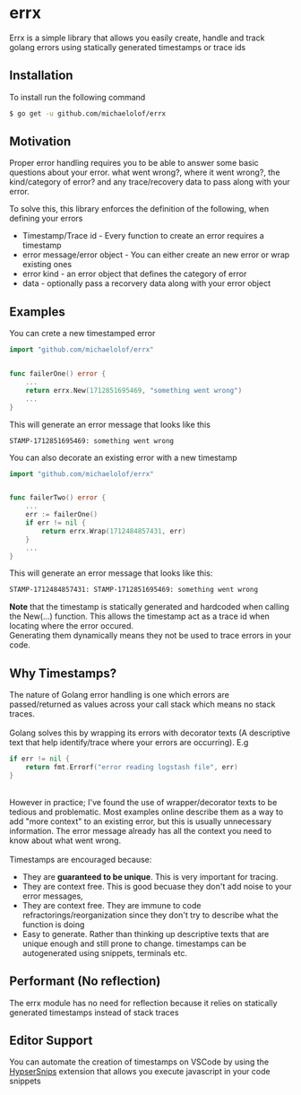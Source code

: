 # errx

Errx is a simple library that allows you easily create, handle and track golang errors using statically generated timestamps or trace ids

## Installation
To install run the following command
```sh
$ go get -u github.com/michaelolof/errx
```

## Motivation
Proper error handling requires you to be able to answer some basic questions about your error. what went wrong?, where it went wrong?, the kind/category of error? and any trace/recovery data to pass along with your error.

To solve this, this library enforces the definition of the following, when defining your errors
- Timestamp/Trace id - Every function to create an error requires a timestamp
- error message/error object - You can either create an new error or wrap existing ones
- error kind - an error object that defines the category of error
- data - optionally pass a recorvery data along with your error object

## Examples

You can crete a new timestamped error
```go
import "github.com/michaelolof/errx"


func failerOne() error {
    ...
    return errx.New(1712851695469, "something went wrong")
    ...
}
```

This will generate an error message that looks like this
```text
STAMP-1712851695469: something went wrong
```


You can also decorate an existing error with a new timestamp
```go
import "github.com/michaelolof/errx"


func failerTwo() error {
    ...
    err := failerOne()
    if err != nil {
        return errx.Wrap(1712484857431, err)
    }
    ...
}
```

This will generate an error message that looks like this:
```txt
STAMP-1712484857431: STAMP-1712851695469: something went wrong
```

**Note** that the timestamp is statically generated and hardcoded when calling the New(...) function. This allows the timestamp act as a trace id when locating where the error occured.
<br />
Generating them dynamically means they not be used to trace errors in your code.

## Why Timestamps?
The nature of Golang error handling is one which errors are passed/returned as values across your call stack which means no stack traces.
<br /><br />
Golang solves this by wrapping its errors with decorator texts (A descriptive text that help identify/trace where your errors are occurring). E.g
```go
if err != nil {
    return fmt.Errorf("error reading logstash file", err)
}
```
<br />
However in practice; I've found the use of wrapper/decorator texts to be tedious and problematic. Most examples online describe them as a way to add "more context" to an existing error, but this is usually unnecessary information. The error message already has all the context you need to know about what went wrong.
<br/><br/>
Timestamps are encouraged because:

- They are **guaranteed to be unique**. This is very important for tracing.
- They are context free. This is good becuase they don't add noise to your error messages,
- They are context free. They are immune to code refractorings/reorganization since they don't try to describe what the function is doing
- Easy to generate. Rather than thinking up descriptive texts that are unique enough and still prone to change. timestamps can be autogenerated using snippets, terminals etc.


## Performant (No reflection)
The errx module has no need for reflection because it relies on statically generated timestamps instead of stack traces

## Editor Support
You can automate the creation of timestamps on VSCode by using the [HypserSnips](https://marketplace.visualstudio.com/items?itemName=draivin.hsnips) extension that allows you execute javascript in your code snippets